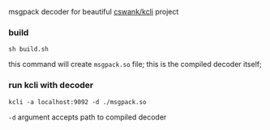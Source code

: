 msgpack decoder for beautiful [cswank/kcli](https://github.com/cswank/kcli) project

### build
```
sh build.sh
```

this command will create ```msgpack.so``` file; this is the compiled decoder itself;

### run kcli with decoder
```
kcli -a localhost:9092 -d ./msgpack.so
```
```-d``` argument accepts path to compiled decoder